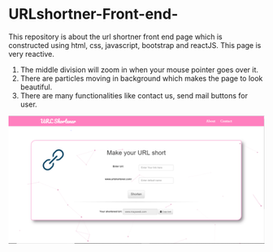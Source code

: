 # URLshortner-Front-end-
This repository is about the url shortner front end page which is constructed using html, css, javascript, bootstrap and reactJS. This page is very reactive.
1. The middle division will zoom in when your mouse pointer goes over it.
2. There are particles moving in background which makes the page to look beautiful.
3. There are many functionalities like contact us, send mail buttons for user.

<img src="https://github.com/yaswanththaluri/URLshortner-Front-end-/blob/master/url.PNG">
